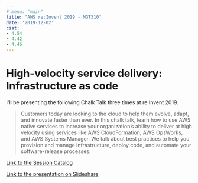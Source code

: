 ```yaml
---
# menu: "main"
title: "AWS re:Invent 2019 - MGT310"
date: '2019-12-02'
csat: 
- 4.54
- 4.42
- 4.46
---
```

# High-velocity service delivery: Infrastructure as code

I'll be presenting the following Chalk Talk three times at re:Invent 2019.

> Customers today are looking to the cloud to help them evolve, adapt, and innovate faster than ever. In this chalk talk, learn how to use AWS native services to increase your organization’s ability to deliver at high velocity using services like AWS CloudFormation, AWS OpsWorks, and AWS Systems Manager. We talk about best practices to help you provision and manage infrastructure, deploy code, and automate your software-release processes.

[Link to the Session Catalog](https://www.portal.reinvent.awsevents.com/connect/sessionDetail.ww?SESSION_ID=95505&csrftkn=QFIR-3WSL-6X9Z-3MUS-AH16-B776-XBHM-AN7Z)

[Link to the presentation on Slideshare](http://tbd)